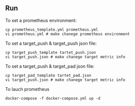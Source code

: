 ## Run

To set a prometheus environment:
```
cp prometheus_template.yml prometheus.yml
vi prometheus.yml # make chanege prometheus environment
```
To set a target_push & target_push json file:
```
cp target_push_template tartet_push.json
vi target_push.json # make chanege target metric info
```
To set a target_push & target_pad json file:
```
cp target_pad_template tartet_pad.json
vi target_push.json # make chanege target metric info
```

To lauch prometheus
```
docker-compose -f docker-compose.yml up -d
```